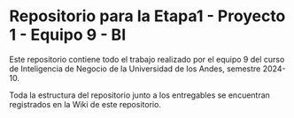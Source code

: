 # Repositorio para la Etapa1 - Proyecto 1 - Equipo 9 - BI

Este repositorio contiene todo el trabajo realizado por el equipo 9 del curso de Inteligencia de Negocio de la Universidad de los Andes, semestre 2024-10.

Toda la estructura del repositorio junto a los entregables se encuentran registrados en la Wiki de este repositorio.
